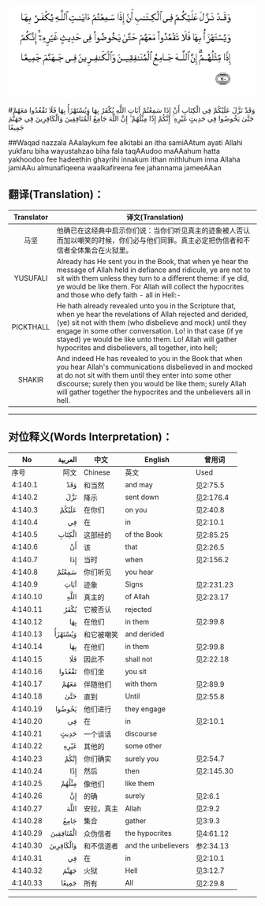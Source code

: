 ![004:140](images/004_140.gif)

#وَقَدْ نَزَّلَ عَلَيْكُمْ فِي الْكِتَابِ أَنْ إِذَا سَمِعْتُمْ آيَاتِ اللَّهِ يُكْفَرُ بِهَا وَيُسْتَهْزَأُ بِهَا فَلَا تَقْعُدُوا مَعَهُمْ حَتَّىٰ يَخُوضُوا فِي حَدِيثٍ غَيْرِهِ ۚ إِنَّكُمْ إِذًا مِثْلُهُمْ ۗ إِنَّ اللَّهَ جَامِعُ الْمُنَافِقِينَ وَالْكَافِرِينَ فِي جَهَنَّمَ جَمِيعًا 

##Waqad nazzala AAalaykum fee alkitabi an itha samiAAtum ayati Allahi yukfaru biha wayustahzao biha fala taqAAudoo maAAahum hatta yakhoodoo fee hadeethin ghayrihi innakum ithan mithluhum inna Allaha jamiAAu almunafiqeena waalkafireena fee jahannama jameeAAan 

## 翻译(Translation)：

| Translator | 译文(Translation)                                            |
| :--------: | ------------------------------------------------------------ |
|    马坚    | 他确已在这经典中启示你们说：当你们听见真主的迹象被人否认而加以嘲笑的时候，你们必与他们同罪。真主必定把伪信者和不信者全体集合在火狱里。 |
|  YUSUFALI  | Already has He sent you in the Book, that when ye hear the message of Allah held in defiance and ridicule, ye are not to sit with them unless they turn to a different theme: if ye did, ye would be like them. For Allah will collect the hypocrites and those who defy faith - all in Hell:- |
| PICKTHALL  | He hath already revealed unto you in the Scripture that, when ye hear the revelations of Allah rejected and derided, (ye) sit not with them (who disbelieve and mock) until they engage in some other conversation. Lo! in that case (if ye stayed) ye would be like unto them. Lo! Allah will gather hypocrites and disbelievers, all together, into hell; |
|   SHAKIR   | And indeed He has revealed to you in the Book that when you hear Allah's communications disbelieved in and mocked at do not sit with them until they enter into some other discourse; surely then you would be like them; surely Allah will gather together the hypocrites and the unbelievers all in hell. |

---

## 对位释义(Words Interpretation)：

| No   | العربية | 中文    | English | 曾用词 |
| ---- | ------: | ------- | ------- | ------ |
| 序号 |    阿文 | Chinese | 英文    | Used   |
| 4:140.1  | وَقَدْ       | 和当然     | and may             | 见2:75.5   |
| 4:140.2  | نَزَّلَ       | 降示       | sent down           | 见2:176.4  |
| 4:140.3  | عَلَيْكُمْ     | 在你们     | on you              | 见2:40.8   |
| 4:140.4  | فِي        | 在         | in                  | 见2:10.1   |
| 4:140.5  | الْكِتَابِ    | 这部经的   | of the Book         | 见2:85.25  |
| 4:140.6  | أَنْ        | 该         | that                | 见2:26.5   |
| 4:140.7  | إِذَا       | 当时       | when                | 见2:156.2  |
| 4:140.8  | سَمِعْتُمْ     | 你们听见   | you hear            |            |
| 4:140.9  | آيَاتِ      | 迹象       | Signs               | 见2:231.23 |
| 4:140.10 | اللَّهِ      | 真主的     | of Allah            | 见2:23.17  |
| 4:140.11 | يُكْفَرُ      | 它被否认   | rejected            |            |
| 4:140.12 | بِهَا       | 在他们     | in them             | 见2:99.8   |
| 4:140.13 | وَيُسْتَهْزَأُ   | 和它被嘲笑 | and derided         |            |
| 4:140.14 | بِهَا       | 在他们     | in them             | 见2:99.8   |
| 4:140.15 | فَلَا       | 因此不     | shall not           | 见2:22.18  |
| 4:140.16 | تَقْعُدُوا    | 你们坐     | you sit             |            |
| 4:140.17 | مَعَهُمْ      | 伴随他们   | with them           | 见2:89.9   |
| 4:140.18 | حَتَّىٰ       | 直到       | Until               | 见2:55.8   |
| 4:140.19 | يَخُوضُوا    | 他们进行   | they engage         |            |
| 4:140.20 | فِي        | 在         | in                  | 见2:10.1   |
| 4:140.21 | حَدِيثٍ      | 一个谈话   | discourse           |            |
| 4:140.22 | غَيْرِهِ      | 其他的     | some other          |            |
| 4:140.23 | إِنَّكُمْ      | 你们确实   | surely you          | 见2:54.7   |
| 4:140.24 | إِذًا       | 然后       | then                | 见2:145.30 |
| 4:140.25 | مِثْلُهُمْ     | 像他们     | like them           |            |
| 4:140.26 | إِنَّ        | 的确       | surely              | 见2:6.1    |
| 4:140.27 | اللَّهَ      | 安拉，真主 | Allah               | 见2:9.2 |
| 4:140.28 | جَامِعُ      | 集合       | gather              | 见3:9.3    |
| 4:140.29 | الْمُنَافِقِينَ | 众伪信者   | the hypocrites      | 见4:61.12  |
| 4:140.30 | وَالْكَافِرِينَ | 和不信道者 | and the unbelievers | 参2:34.13  |
| 4:140.31 | فِي        | 在         | in                  | 见2:10.1   |
| 4:140.32 | جَهَنَّمَ      | 火狱       | Hell                | 见3:12.7   |
| 4:140.33 | جَمِيعًا     | 所有       | All                 | 见2:29.8   |

---
